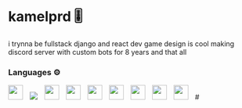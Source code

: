 # kamelprd 🎚️ 

i trynna be fullstack django and react dev game design is cool 
making discord server with custom bots for 8 years and that all 


 ### Languages ⚙️
 <img align="left;" width="30px" style="padding-right:10px;" src="https://cdn.jsdelivr.net/gh/devicons/devicon@latest/icons/python/python-original.svg" />
 <img align="left;"  style="padding-right:10px;" src="https://cdn.jsdelivr.net/gh/devicons/devicon@latest/icons/react/react-original.svg" />
 <img align="left;" width="30px" style="padding-right:10px;"   src="https://cdn.jsdelivr.net/gh/devicons/devicon@latest/icons/postgresql/postgresql-original.svg" />
 <img align="left;" width="30px" style="padding-right:10px;" src="https://cdn.jsdelivr.net/gh/devicons/devicon@latest/icons/django/django-plain.svg" />
 <img align="left;" width="30px" style="padding-right:10px;" src="https://cdn.jsdelivr.net/gh/devicons/devicon@latest/icons/html5/html5-original.svg" />
 <img align="left;" width="30px" style="padding-right:10px;" src="https://cdn.jsdelivr.net/gh/devicons/devicon@latest/icons/css3/css3-original.svg" />
 <img align="left;" width="30px" style="padding-right:10px;" src="https://cdn.jsdelivr.net/gh/devicons/devicon@latest/icons/javascript/javascript-original.svg" />
 <img align="left;" width="30px" style="padding-right:10px;" src="https://cdn.jsdelivr.net/gh/devicons/devicon@latest/icons/php/php-original.svg" />
 <img align="left;" width="30px" style="padding-right:10px;" src="https://cdn.jsdelivr.net/gh/devicons/devicon@latest/icons/typescript/typescript-original.svg" />
#                                                                               
